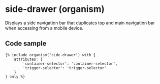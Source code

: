 # side-drawer (organism)

Displays a side navigation bar that duplicates top and main navigation bar when accessing from a mobile device.

## Code sample

```
{% include organism('side-drawer') with {
    attributes: {
        'container-selector': 'container-selector',
        'trigger-selector': 'trigger-selector'
    }
} only %}
```
